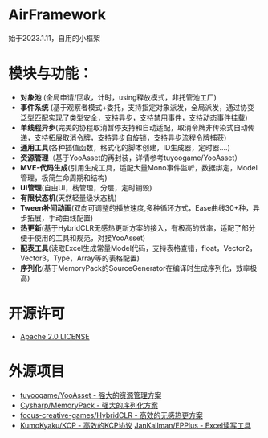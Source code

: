 
# AirFramework 
始于2023.1.11，自用的小框架

# 模块与功能：
- **对象池** (全局申请/回收，计时，using释放模式，非托管池工厂)
- **事件系统** (基于观察者模式+委托，支持指定对象派发，全局派发，通过协变泛型匹配实现了类型安全，支持异步，支持禁用事件，支持动态事件挂载)
- **单线程异步**(完美的协程取消暂停支持和自动适配，取消令牌非传染式自动传递，支持拓展取消令牌，支持异步自旋锁，支持异步流程令牌捕获)
- **通用工具**(各种插值函数，格式化的脚本创建，ID生成器，定时器....)
- **资源管理**（基于YooAsset的再封装，详情参考tuyoogame/YooAsset）
- **MVE-代码生成**(引用生成工具，适配大量Mono事件监听，数据绑定，Model管理，极简生命周期和结构)
- **UI管理**(自由UI，栈管理，分层，定时销毁)
- **有限状态机**(天然轻量级状态机)
- **Tween补间动画**(双向可调整的播放速度,多种循环方式，Ease曲线30+种，异步拓展，手动曲线配置)
- **热更新**(基于HybridCLR无感热更新方案的接入，有极高的效率，适配了部分便于使用的工具和规范，对接YooAsset)
- **配表工具**(读取Excel生成常量Model代码，支持表格查错，float，Vector2，Vector3，Type，Array等的表格配置)
- **序列化**(基于MemoryPack的SourceGenerator在编译时生成序列化，效率极高)
# 开源许可
- [Apache 2.0 LICENSE](https://github.com/yueh0607/AirFramework/blob/main/LICENSE)

# 外源项目
- [tuyoogame/YooAsset - 强大的资源管理方案](https://github.com/tuyoogame/YooAsset)
- [Cysharp/MemoryPack - 强大的序列化方案](https://github.com/Cysharp/MemoryPack)
- [focus-creative-games/HybridCLR - 高效的无感热更方案](https://github.com/focus-creative-games/hybridclr)
- [KumoKyaku/KCP - 高效的KCP协议](https://github.com/KumoKyaku/KCP)
  [JanKallman/EPPlus - Excel读写工具](https://github.com/JanKallman/EPPlus)
